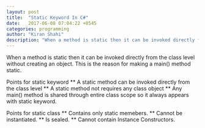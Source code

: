 ```yaml
---
layout: post
title:  "Static Keyword In C#"
date:   2017-06-08 07:04:22 +0545
categories: programming
author: "Kiran Shahi"
description: "When a method is static then it can be invoked directly from the class level without creating an object. This is the reason for making a main() method static."
---
```


When a method is static then it can be invoked directly from the class level without creating an object. This is the reason for making a main() method static.

Points for static keyword
** A static method can be invoked directly from the class level
** A static method not requires any class object
** Any main() method is shared through entire class scope so it always appears with static keyword.

Points for static class
** Contains only static memebers.
** Cannot be instantiated.
** Is sealed.
** Cannot contain Instance Constructors.